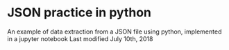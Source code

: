# JSON practice in python
An example of data extraction from a JSON file using python, implemented in a jupyter notebook
Last modified July 10th, 2018
